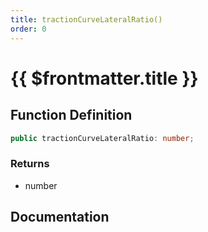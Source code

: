 ```yaml
---
title: tractionCurveLateralRatio()
order: 0
---
```


# {{ $frontmatter.title }}

<!--@include: ./tractionCurveLateralRatio_partial_header.md-->

## Function Definition

```ts
public tractionCurveLateralRatio: number;
```

### Returns

* number

## Documentation

<!--@include: ./tractionCurveLateralRatio_partial_footer.md-->
